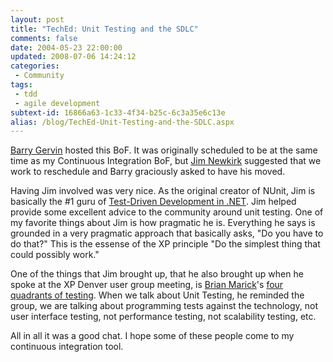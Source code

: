 ```yaml
---
layout: post
title: "TechEd: Unit Testing and the SDLC"
comments: false
date: 2004-05-23 22:00:00
updated: 2008-07-06 14:24:12
categories:
 - Community
tags:
 - tdd
 - agile development
subtext-id: 16866a63-1c33-4f34-b25c-6c3a35e6c13e
alias: /blog/TechEd-Unit-Testing-and-the-SDLC.aspx
---
```



[Barry Gervin](http://www.objectsharp.com/blogs/Barry) hosted this BoF. It was originally scheduled to be at the same time as my Continuous Integration BoF, but [Jim Newkirk](http://channel9.msdn.com/ShowPost.aspx?PostID=7862) suggested that we work to reschedule and Barry graciously asked to have his moved. 

Having Jim involved was very nice. As the original creator of NUnit, Jim is basically the #1 guru of [Test-Driven Development in .NET](http://www.amazon.com/exec/obidos/ASIN/0735619484/peterprovosto-20?creative=125581&camp=2321&link_code=as1). Jim helped provide some excellent advice to the community around unit testing. One of my favorite things about Jim is how pragmatic he is. Everything he says is grounded in a very pragmatic approach that basically asks, "Do you have to do that?" This is the essense of the XP principle "Do the simplest thing that could possibly work."

One of the things that Jim brought up, that he also brought up when he spoke at the XP Denver user group meeting, is [Brian Marick](http://www.testing.com/cgi-bin/blog)'s [four quadrants of testing](http://www.testing.com/cgi-bin/blog/2003/08/21#agile-testing-project-1). When we talk about Unit Testing, he reminded the group, we are talking about programming tests against the technology, not user interface testing, not performance testing, not scalability testing, etc. 

All in all it was a good chat. I hope some of these people come to my continuous integration tool. 
